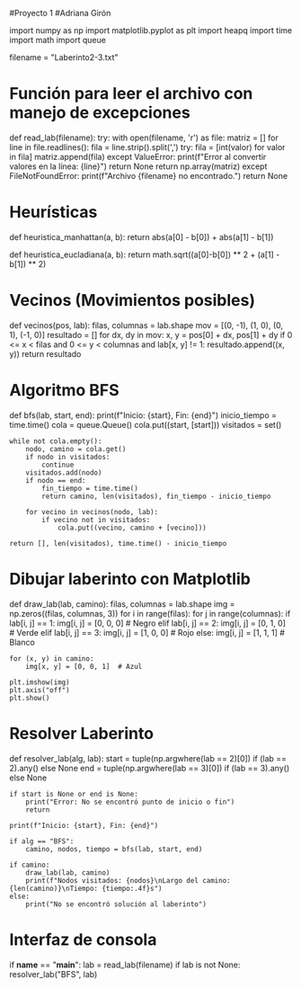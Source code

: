 #Proyecto 1
#Adriana Girón

import numpy as np
import matplotlib.pyplot as plt
import heapq
import time
import math
import queue

filename = "Laberinto2-3.txt"

# Función para leer el archivo con manejo de excepciones
def read_lab(filename):
    try:
        with open(filename, 'r') as file:
            matriz = []
            for line in file.readlines():
                fila = line.strip().split(',')
                try:
                    fila = [int(valor) for valor in fila]
                    matriz.append(fila)
                except ValueError:
                    print(f"Error al convertir valores en la línea: {line}")
                    return None
            return np.array(matriz)
    except FileNotFoundError:
        print(f"Archivo {filename} no encontrado.")
        return None

# Heurísticas
def heuristica_manhattan(a, b):
    return abs(a[0] - b[0]) + abs(a[1] - b[1])

def heuristica_eucladiana(a, b):
    return math.sqrt((a[0]-b[0]) ** 2 + (a[1] - b[1]) ** 2)

# Vecinos (Movimientos posibles)
def vecinos(pos, lab):
    filas, columnas = lab.shape
    mov = [(0, -1), (1, 0), (0, 1), (-1, 0)] 
    resultado = []
    for dx, dy in mov:
        x, y = pos[0] + dx, pos[1] + dy
        if 0 <= x < filas and 0 <= y < columnas and lab[x, y] != 1:
            resultado.append((x, y))
    return resultado

# Algoritmo BFS
def bfs(lab, start, end):
    print(f"Inicio: {start}, Fin: {end}")
    inicio_tiempo = time.time()
    cola = queue.Queue()
    cola.put((start, [start]))
    visitados = set()

    while not cola.empty():
        nodo, camino = cola.get()
        if nodo in visitados:
            continue
        visitados.add(nodo)
        if nodo == end:
            fin_tiempo = time.time()
            return camino, len(visitados), fin_tiempo - inicio_tiempo
        
        for vecino in vecinos(nodo, lab):
            if vecino not in visitados:
                cola.put((vecino, camino + [vecino]))

    return [], len(visitados), time.time() - inicio_tiempo

# Dibujar laberinto con Matplotlib
def draw_lab(lab, camino):
    filas, columnas = lab.shape
    img = np.zeros((filas, columnas, 3))
    for i in range(filas):
        for j in range(columnas):
            if lab[i, j] == 1:
                img[i, j] = [0, 0, 0]  # Negro
            elif lab[i, j] == 2:
                img[i, j] = [0, 1, 0]  # Verde
            elif lab[i, j] == 3:
                img[i, j] = [1, 0, 0]  # Rojo
            else:
                img[i, j] = [1, 1, 1]  # Blanco

    for (x, y) in camino:
        img[x, y] = [0, 0, 1]  # Azul

    plt.imshow(img)
    plt.axis("off")
    plt.show()

# Resolver Laberinto
def resolver_lab(alg, lab):
    start = tuple(np.argwhere(lab == 2)[0]) if (lab == 2).any() else None
    end = tuple(np.argwhere(lab == 3)[0]) if (lab == 3).any() else None

    if start is None or end is None:
        print("Error: No se encontró punto de inicio o fin")
        return

    print(f"Inicio: {start}, Fin: {end}")

    if alg == "BFS":
        camino, nodos, tiempo = bfs(lab, start, end)

    if camino:
        draw_lab(lab, camino)
        print(f"Nodos visitados: {nodos}\nLargo del camino: {len(camino)}\nTiempo: {tiempo:.4f}s")
    else:
        print("No se encontró solución al laberinto")

# Interfaz de consola
if __name__ == "__main__":
    lab = read_lab(filename)
    if lab is not None:
        resolver_lab("BFS", lab)
